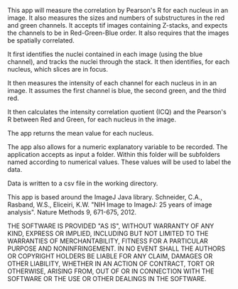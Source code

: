 This app will measure the correlation by Pearson's R for each nucleus in an image. It also measures the sizes and numbers of substructures in the red and green channels. It accepts tif images containing Z-stacks, and expects the channels to be in Red-Green-Blue order. It also requires that the images be spatially correlated.

It first identifies the nuclei contained in each image (using the blue channel), and tracks the nuclei through the stack. It then identifies, for each nucleus, which slices are in focus.

It then measures the intensity of each channel for each nucleus in in an image. It assumes the first channel is blue, the second green, and the third red. 

It then calculates the intensity correlation quotient (ICQ) and the Pearson's R between Red and Green, for each nucleus in the image.

The app returns the mean value for each nucleus.

The app also allows for a numeric explanatory variable to be recorded. The application accepts as input a folder. Within this folder will be subfolders named according to numerical values. These values will be used to label the data.

Data is written to a csv file in the working directory.




This app is based around the ImageJ Java library. 
Schneider, C.A., Rasband, W.S., Eliceiri, K.W. "NIH Image to ImageJ: 25 years of image analysis". Nature Methods 9, 671-675, 2012.

THE SOFTWARE IS PROVIDED "AS IS", WITHOUT WARRANTY OF ANY KIND, EXPRESS OR IMPLIED, INCLUDING BUT NOT LIMITED TO THE WARRANTIES OF MERCHANTABILITY, FITNESS FOR A PARTICULAR PURPOSE AND NONINFRINGEMENT. IN NO EVENT SHALL THE AUTHORS OR COPYRIGHT HOLDERS BE LIABLE FOR ANY CLAIM, DAMAGES OR OTHER LIABILITY, WHETHER IN AN ACTION OF CONTRACT, TORT OR OTHERWISE, ARISING FROM, OUT OF OR IN CONNECTION WITH THE SOFTWARE OR THE USE OR OTHER DEALINGS IN THE SOFTWARE.
